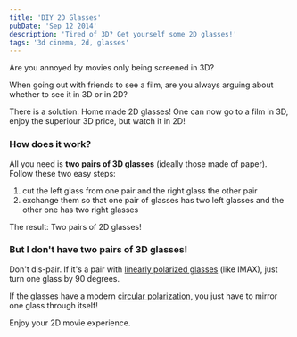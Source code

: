 ```yaml
---
title: 'DIY 2D Glasses'
pubDate: 'Sep 12 2014'
description: 'Tired of 3D? Get yourself some 2D glasses!'
tags: '3d cinema, 2d, glasses'
---
```


Are you annoyed by movies only being screened in 3D?

When going out with friends to see a film,
are you always arguing about whether to see it in 3D or in 2D?

There is a solution: Home made 2D glasses!
One can now go to a film in 3D, enjoy the superiour 3D price,
but watch it in 2D!

### How does it work?

All you need is **two pairs of 3D glasses** (ideally those made of paper).
Follow these two easy steps:

1. cut the left glass from one pair and the right glass the other pair
2. exchange them so that one pair of glasses has two left glasses and
   the other one has two right glasses

The result: Two pairs of 2D glasses!

### But I don't have two pairs of 3D glasses!

Don't dis-pair.
If it's a pair with
<a href="http://en.wikipedia.org/wiki/Polarized_3D_system#Linearly_polarized_glasses">linearly polarized glasses</a>
(like IMAX),
just turn one glass by 90 degrees.

If the glasses have a modern
<a href="http://en.wikipedia.org/wiki/Polarized_3D_system#Circularly_polarized_glasses">circular polarization</a>,
you just have to mirror one glass through itself!

Enjoy your 2D movie experience.

